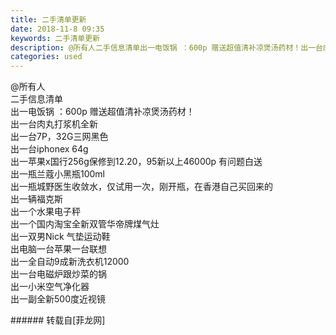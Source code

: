 ```yaml
---
title: 二手清单更新
date: 2018-11-8 09:35
keywords: 二手清单更新
description: @所有人二手信息清单出一电饭锅 ：600p 赠送超值清补凉煲汤药材！出一台肉丸打浆机全新出一台7P，32G三网黑色出一台iphonex 64g出一苹果x国行256g保修到12.20，95新以上46000p 有问题白送出一瓶兰蔻小黑瓶100ml出一瓶城野医生收敛水，仅试用一次，刚开瓶，在香港自己买回来的出一辆福克斯出一个水果电子秤出一个国内淘宝全新双管华帝牌煤气灶出一双男Nick 气垫运动鞋出电脑一台苹果一台联想出一全自动9成新洗衣机12000出一台电磁炉跟炒菜的锅出一小米空气净化器出一副全新500度近视镜
categories: used
---
```

<td class="t_f" id="postmessage_2236122">

@所有人<br/>
二手信息清单<br/>
出一电饭锅 ：600p 赠送超值清补凉煲汤药材！<br/>
出一台肉丸打浆机全新<br/>
出一台7P，32G三网黑色<br/>
出一台iphonex 64g<br/>
出一苹果x国行256g保修到12.20，95新以上46000p 有问题白送<br/>
出一瓶兰蔻小黑瓶100ml<br/>
出一瓶城野医生收敛水，仅试用一次，刚开瓶，在香港自己买回来的<br/>
出一辆福克斯<br/>
出一个水果电子秤<br/>
出一个国内淘宝全新双管华帝牌煤气灶<br/>
出一双男Nick 气垫运动鞋<br/>
出电脑一台苹果一台联想<br/>
出一全自动9成新洗衣机12000<br/>
出一台电磁炉跟炒菜的锅<br/>
出一小米空气净化器<br/>
出一副全新500度近视镜<br/>
</td>
###### 转载自[菲龙网]